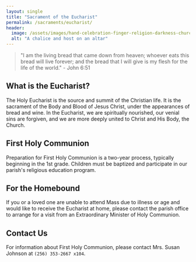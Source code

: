 ```yaml
---
layout: single
title: "Sacrament of the Eucharist"
permalink: /sacraments/eucharist/
header:
  image: /assets/images/hand-celebration-finger-religion-darkness-church-546650-pxhere.com.webp # A generic header for this section
  alt: "A chalice and host on an altar"
---
```


> "I am the living bread that came down from heaven; whoever eats this bread will live forever; and the bread that I will give is my flesh for the life of the world." - John 6:51

## What is the Eucharist?
The Holy Eucharist is the source and summit of the Christian life. It is the sacrament of the Body and Blood of Jesus Christ, under the appearances of bread and wine. In the Eucharist, we are spiritually nourished, our venial sins are forgiven, and we are more deeply united to Christ and His Body, the Church.

## First Holy Communion
Preparation for First Holy Communion is a two-year process, typically beginning in the 1st grade. Children must be baptized and participate in our parish's religious education program.

## For the Homebound
If you or a loved one are unable to attend Mass due to illness or age and would like to receive the Eucharist at home, please contact the parish office to arrange for a visit from an Extraordinary Minister of Holy Communion.

## Contact Us
For information about First Holy Communion, please contact Mrs. Susan Johnson at `(256) 353-2667 x104`.